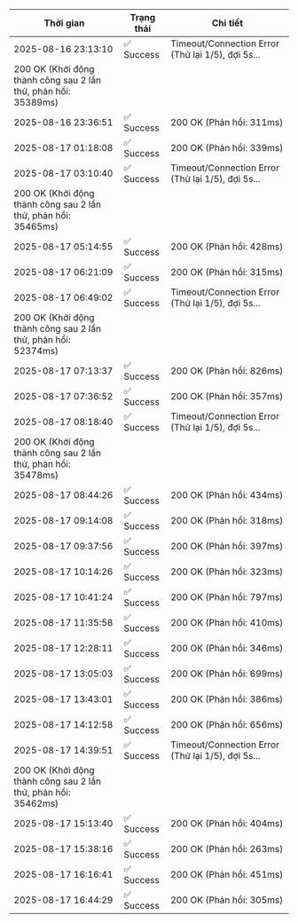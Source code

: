 | Thời gian | Trạng thái | Chi tiết |
|---|---|---|
| 2025-08-16 23:13:10 | ✅ Success | Timeout/Connection Error (Thử lại 1/5), đợi 5s...
200 OK (Khởi động thành công sau 2 lần thử, phản hồi: 35389ms) |
| 2025-08-16 23:36:51 | ✅ Success | 200 OK (Phản hồi: 311ms) |
| 2025-08-17 01:18:08 | ✅ Success | 200 OK (Phản hồi: 339ms) |
| 2025-08-17 03:10:40 | ✅ Success | Timeout/Connection Error (Thử lại 1/5), đợi 5s...
200 OK (Khởi động thành công sau 2 lần thử, phản hồi: 35465ms) |
| 2025-08-17 05:14:55 | ✅ Success | 200 OK (Phản hồi: 428ms) |
| 2025-08-17 06:21:09 | ✅ Success | 200 OK (Phản hồi: 315ms) |
| 2025-08-17 06:49:02 | ✅ Success | Timeout/Connection Error (Thử lại 1/5), đợi 5s...
200 OK (Khởi động thành công sau 2 lần thử, phản hồi: 52374ms) |
| 2025-08-17 07:13:37 | ✅ Success | 200 OK (Phản hồi: 826ms) |
| 2025-08-17 07:36:52 | ✅ Success | 200 OK (Phản hồi: 357ms) |
| 2025-08-17 08:18:40 | ✅ Success | Timeout/Connection Error (Thử lại 1/5), đợi 5s...
200 OK (Khởi động thành công sau 2 lần thử, phản hồi: 35478ms) |
| 2025-08-17 08:44:26 | ✅ Success | 200 OK (Phản hồi: 434ms) |
| 2025-08-17 09:14:08 | ✅ Success | 200 OK (Phản hồi: 318ms) |
| 2025-08-17 09:37:56 | ✅ Success | 200 OK (Phản hồi: 397ms) |
| 2025-08-17 10:14:26 | ✅ Success | 200 OK (Phản hồi: 323ms) |
| 2025-08-17 10:41:24 | ✅ Success | 200 OK (Phản hồi: 797ms) |
| 2025-08-17 11:35:58 | ✅ Success | 200 OK (Phản hồi: 410ms) |
| 2025-08-17 12:28:11 | ✅ Success | 200 OK (Phản hồi: 346ms) |
| 2025-08-17 13:05:03 | ✅ Success | 200 OK (Phản hồi: 699ms) |
| 2025-08-17 13:43:01 | ✅ Success | 200 OK (Phản hồi: 386ms) |
| 2025-08-17 14:12:58 | ✅ Success | 200 OK (Phản hồi: 656ms) |
| 2025-08-17 14:39:51 | ✅ Success | Timeout/Connection Error (Thử lại 1/5), đợi 5s...
200 OK (Khởi động thành công sau 2 lần thử, phản hồi: 35462ms) |
| 2025-08-17 15:13:40 | ✅ Success | 200 OK (Phản hồi: 404ms) |
| 2025-08-17 15:38:16 | ✅ Success | 200 OK (Phản hồi: 263ms) |
| 2025-08-17 16:16:41 | ✅ Success | 200 OK (Phản hồi: 451ms) |
| 2025-08-17 16:44:29 | ✅ Success | 200 OK (Phản hồi: 305ms) |
